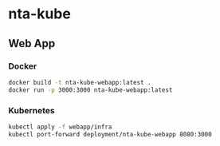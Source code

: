 # nta-kube

## Web App

### Docker

```bash
docker build -t nta-kube-webapp:latest .
docker run -p 3000:3000 nta-kube-webapp:latest
```

### Kubernetes

```bash
kubectl apply -f webapp/infra
kubectl port-forward deployment/nta-kube-webapp 8080:3000
```
